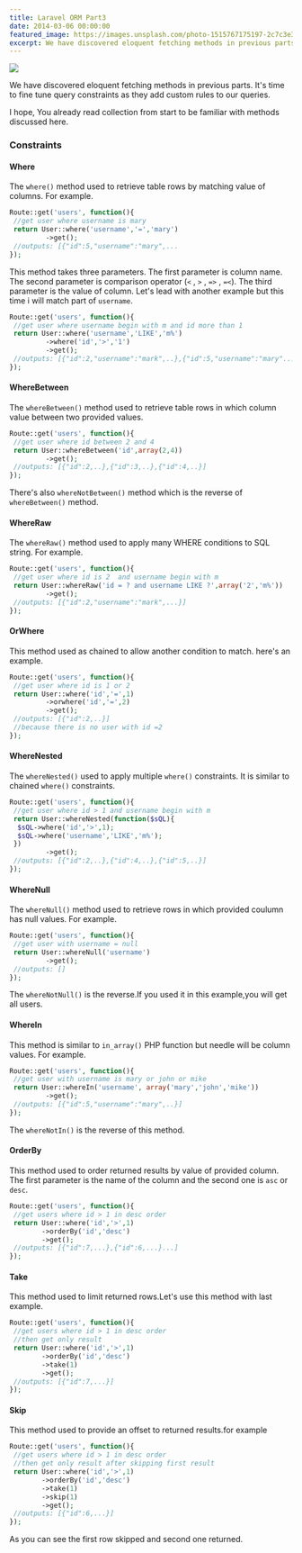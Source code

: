```yaml
---
title: Laravel ORM Part3
date: 2014-03-06 00:00:00
featured_image: https://images.unsplash.com/photo-1515767175197-2c7c3e3a3959?q=90&fm=jpg&w=1000&fit=max
excerpt: We have discovered eloquent fetching methods in previous parts. It's time to fine tune query constraints as they add custom rules to our queries.
---
```


![](https://images.unsplash.com/photo-1515767175197-2c7c3e3a3959?q=90&fm=jpg&w=1000&fit=max)

We have discovered eloquent fetching methods in previous parts. It's time to fine tune query constraints as they add custom rules to our queries.

I hope, You already read collection from start to be familiar with methods discussed here.

### Constraints

#### Where

The `where()` method used to retrieve table rows by matching value of columns. For example.

```php
Route::get('users', function(){
 //get user where username is mary
 return User::where('username','=','mary')
         ->get();
 //outputs: [{"id":5,"username":"mary",...
});
```

This method takes three parameters. The first parameter is column name. The second parameter is comparison operator (`<` , `>` , `=>` , `=<`). The third parameter is the value of column. Let's lead with another example but this time i will match part of `username`.

```php
Route::get('users', function(){
 //get user where username begin with m and id more than 1
 return User::where('username','LIKE','m%')
         ->where('id','>','1')
         ->get();
 //outputs: [{"id":2,"username":"mark",..},{"id":5,"username":"mary"...}]
});
```

#### WhereBetween

The `whereBetween()` method used to retrieve table rows in which column value between two provided values.

```php
Route::get('users', function(){
 //get user where id between 2 and 4
 return User::whereBetween('id',array(2,4))
         ->get();
 //outputs: [{"id":2,..},{"id":3,..},{"id":4,..}]
});
```

There's also `whereNotBetween()` method which is the reverse of `whereBetween()` method.

#### WhereRaw

The `whereRaw()` method used to apply many WHERE conditions to SQL string. For example.

```php
Route::get('users', function(){
 //get user where id is 2  and username begin with m
 return User::whereRaw('id = ? and username LIKE ?',array('2','m%'))
         ->get();
 //outputs: [{"id":2,"username":"mark",...}]
});
```

#### OrWhere

This method used as chained to allow another condition to match. here's an example.

```php
Route::get('users', function(){
 //get user where id is 1 or 2
 return User::where('id','=',1)
         ->orwhere('id','=',2)
         ->get();
 //outputs: [{"id":2,..}]
 //because there is no user with id =2
});
```

#### WhereNested

The `whereNested()` used to apply multiple `where()` constraints. It is similar to chained `where()` constraints.

```php
Route::get('users', function(){
 //get user where id > 1 and username begin with m
 return User::whereNested(function($sQL){
  $sQL->where('id','>',1);
  $sQL->where('username','LIKE','m%');
 })
         ->get();
 //outputs: [{"id":2,..},{"id":4,..},{"id":5,..}]
});
```

#### WhereNull

The `whereNull()` method used to retrieve rows in which provided coulumn has null values. For example.

```php
Route::get('users', function(){
 //get user with username = null
 return User::whereNull('username')
         ->get();
 //outputs: []
});
```

The `whereNotNull()` is the reverse.If you used it in this example,you will get all users.

#### WhereIn

This method is similar to `in_array()` PHP function but needle will be column values. For example.

```php
Route::get('users', function(){
 //get user with username is mary or john or mike
 return User::whereIn('username', array('mary','john','mike'))
         ->get();
 //outputs: [{"id":5,"username":"mary",..}]
});
```

The `whereNotIn()` is the reverse of this method.

#### OrderBy

This method used to order returned results by value of provided column. The first parameter is the name of the column and the second one is `asc` or `desc`.

```php
Route::get('users', function(){
 //get users where id > 1 in desc order
 return User::where('id','>',1)
        ->orderBy('id','desc')
        ->get();
 //outputs: [{"id":7,...},{"id":6,...}...]
});
```

#### Take

This method used to limit returned rows.Let's use this method with last example.

```php
Route::get('users', function(){
 //get users where id > 1 in desc order
 //then get only result
 return User::where('id','>',1)
        ->orderBy('id','desc')
        ->take(1)
        ->get();
 //outputs: [{"id":7,...}]
});
```

#### Skip

This method used to provide an offset to returned results.for example

```php
Route::get('users', function(){
 //get users where id > 1 in desc order
 //then get only result after skipping first result
 return User::where('id','>',1)
        ->orderBy('id','desc')
        ->take(1)
        ->skip(1)
        ->get();
 //outputs: [{"id":6,...}]
});
```

As you can see the first row skipped and second one returned.